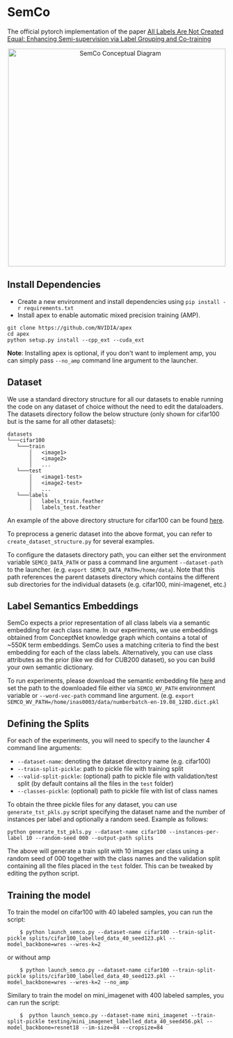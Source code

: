 # SemCo
The official pytorch implementation of the paper [All Labels Are Not Created Equal: Enhancing Semi-supervision via Label Grouping and Co-training](https://arxiv.org/abs/2104.05248)

<p align="center">
  <img class="center" src="https://github.com/islam-nassar/semco/blob/main/conceptual.png/" alt="SemCo Conceptual Diagram" width="500">
</p>


## Install Dependencies

- Create a new environment and install dependencies using ```pip install -r requirements.txt```
- Install apex to enable automatic mixed precision training (AMP).
```
git clone https://github.com/NVIDIA/apex
cd apex
python setup.py install --cpp_ext --cuda_ext

```
**Note**: Installing apex is optional, if you don't want to implement amp, you can simply pass `--no_amp` command line argument to the launcher. 


## Dataset
We use a standard directory structure for all our datasets to enable running the code on any dataset of choice without the need to edit the dataloaders. The datasets directory follow the below structure (only shown for cifar100 but is the same for all other datasets):
```
datasets
└───cifar100
   └───train
       │   <image1>
       │   <image2>
       │   ...
   └───test
       │   <image1-test>
       │   <image2-test>
       │   ...
   └───labels
       │   labels_train.feather
       │   labels_test.feather
```
An example of the above directory structure for cifar100 can be found [here](https://drive.google.com/file/d/18mEoD-cAnGar5gMrCiJgh-oWMjC8D4Bk/view?usp=sharing). 

To preprocess a generic dataset into the above format, you can refer to `create_dataset_structure.py` for several examples. 

To configure the datasets directory path, you can either set the environment variable `SEMCO_DATA_PATH` or pass a command line argument `--dataset-path` to the launcher. (e.g. `export SEMCO_DATA_PATH=/home/data`). Note that this path references the parent datasets directory which contains the different sub directories for the individual datasets (e.g. cifar100, mini-imagenet, etc.)

## Label Semantics Embeddings
SemCo expects a prior representation of all class labels via a semantic embedding for each class name. In our experiments, we use embeddings obtained from ConceptNet knowledge graph which contains a total of ~550K term embeddings. SemCo uses a matching criteria to find the best embedding for each of the class labels. Alternatively, you can use class attributes as the prior (like we did for CUB200 dataset), so you can build your own semantic dictionary.

To run experiments, please download the semantic embedding file [here](https://drive.google.com/file/d/1l_cIt0CFlhmd41v0DzRzVbAgC4HK88zy/view?usp=sharing) and set the path to the downloaded file either via `SEMCO_WV_PATH` environment variable or `--word-vec-path` command line argument. (e.g. `export SEMCO_WV_PATH=/home/inas0003/data/numberbatch-en-19.08_128D.dict.pkl`

## Defining the Splits
For each of the experiments, you will need to specify to the launcher 4 command line arguments:
- `--dataset-name`: denoting the dataset directory name (e.g. cifar100)
- `--train-split-pickle`: path to pickle file with training split
- `--valid-split-pickle`: (optional) path to pickle file with validation/test split (by default contains all the files in the `test` folder) 
- `--classes-pickle`: (optional) path to pickle file with list of class names

To obtain the three pickle files for any dataset, you can use `generate_tst_pkls.py` script specifying the dataset name and the number of instances per label and optionally a random seed. Example as follows:

`python generate_tst_pkls.py --dataset-name cifar100 --instances-per-label 10 --random-seed 000 --output-path splits`

The above will generate a train split with 10 images per class using a random seed of 000 together with the class names and the validation split containing all the files placed in the `test` folder. This can be tweaked by editing the python script. 

## Training the model

To train the model on cifar100 with 40 labeled samples, you can run the script: 
```
    $ python launch_semco.py --dataset-name cifar100 --train-split-pickle splits/cifar100_labelled_data_40_seed123.pkl --model_backbone=wres --wres-k=2
```
or without amp
```
    $ python launch_semco.py --dataset-name cifar100 --train-split-pickle splits/cifar100_labelled_data_40_seed123.pkl --model_backbone=wres --wres-k=2 --no_amp
```
Similary to train the model on mini_imagenet with 400 labeled samples, you can run the script: 
```
    $  python launch_semco.py --dataset-name mini_imagenet --train-split-pickle testing/mini_imagenet_labelled_data_40_seed456.pkl --model_backbone=resnet18 --im-size=84 --cropsize=84 
```
